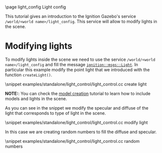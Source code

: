 \page light_config Light config

This tutorial gives an introduction to the Ignition Gazebo's service `/world/<world name>/light_config`.
This service will allow to modify lights in the scene.

# Modifying lights

To modify lights inside the scene we need to use the service `/world/<world name>/light_config` and
fill the message [`ignition::msgs::Light`](https://ignitionrobotics.org/api/msgs/6.0/classignition_1_1msgs_1_1Light.html).
In particular this example modify the point light that we introduced with the function `createLight()`.

\snippet examples/standalone/light_control/light_control.cc create light

**NOTE:**: You can check the [model creation](model_creation.html) tutorial to learn how to include models and lights in the scene.

As you can see in the snippet we modify the specular and diffuse of the light that corresponds to type of light in the scene.

\snippet examples/standalone/light_control/light_control.cc modify light

In this case we are creating random numbers to fill the diffuse and specular.

\snippet examples/standalone/light_control/light_control.cc random numbers
